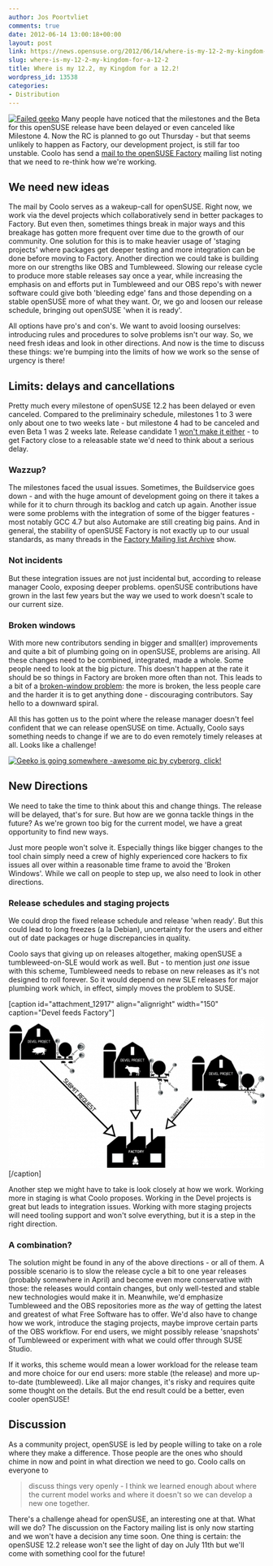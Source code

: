 ```yaml
---
author: Jos Poortvliet
comments: true
date: 2012-06-14 13:00:18+00:00
layout: post
link: https://news.opensuse.org/2012/06/14/where-is-my-12-2-my-kingdom-for-a-12-2/
slug: where-is-my-12-2-my-kingdom-for-a-12-2
title: Where is my 12.2, my Kingdom for a 12.2!
wordpress_id: 13538
categories:
- Distribution
---
```


[![Failed geeko](//en.opensuse.org/images/4/43/Failgeeko.png)](//en.opensuse.org/openSUSE:Downtime)
Many people have noticed that the milestones and the Beta for this openSUSE release have been delayed or even canceled like Milestone 4. Now the RC is planned to go out Thursday - but that seems unlikely to happen as Factory, our development project, is still far too unstable. Coolo has send a [mail to the openSUSE Factory](//lists.opensuse.org/opensuse-factory/2012-06/msg00468.html) mailing list noting that we need to re-think how we're working.



## We need new ideas


The mail by Coolo serves as a wakeup-call for openSUSE. Right now, we work via the devel projects which collaboratively send in better packages to Factory. But even then, sometimes things break in major ways and this breakage has gotten more frequent over time due to the growth of our community. One solution for this is to make heavier usage of 'staging projects' where packages get deeper testing and more integration can be done before moving to Factory. Another direction we could take is building more on our strengths like OBS and Tumbleweed. Slowing our release cycle to produce more stable releases say once a year, while increasing the emphasis on and efforts put in Tumbleweed and our OBS repo's with newer software could give both 'bleeding edge' fans and those depending on a stable openSUSE more of what they want. Or, we go and loosen our release schedule, bringing out openSUSE 'when it is ready'.

All options have pro's and con's. We want to avoid loosing ourselves: introducing rules and procedures to solve problems isn't our way. So, we need fresh ideas and look in other directions. And now is the time to discuss these things: we're bumping into the limits of how we work so the sense of urgency is there!<!-- more -->



## Limits: delays and cancellations


Pretty much every milestone of openSUSE 12.2 has been delayed or even canceled. Compared to the preliminairy schedule, milestones 1 to 3 were only about one to two weeks late - but milestone 4 had to be canceled and even Beta 1 was 2 weeks late. Release candidate 1 [won't make it either](//lists.opensuse.org/opensuse-project/2012-06/msg00141.html) - to get Factory close to a releasable state we'd need to think about a serious delay.


### Wazzup?


The milestones faced the usual issues. Sometimes, the Buildservice goes down - and with the huge amount of development going on there it takes a while for it to churn through its backlog and catch up again. Another issue were some problems with the integration of some of the bigger features - most notably GCC 4.7 but also Automake are still creating big pains. And in general, the stability of openSUSE Factory is not exactly up to our usual standards, as many threads in the [Factory Mailing list Archive](//lists.opensuse.org/opensuse-factory/2012-06/) show.


### Not incidents


But these integration issues are not just incidental but, according to release manager Coolo, exposing deeper problems. openSUSE contributions have grown in the last few years but the way we used to work doesn't scale to our current size.


### Broken windows


With more new contributors sending in bigger and small(er) improvements and quite a bit of plumbing going on in openSUSE, problems are arising. All these changes need to be combined, integrated, made a whole. Some people need to look at the big picture. This doesn't happen at the rate it should be so things in Factory are broken more often than not. This leads to a bit of a [broken-window problem](//en.wikipedia.org/wiki/Fixing_Broken_Windows): the more is broken, the less people care and the harder it is to get anything done - discouraging contributors. Say hello to a downward spiral.

All this has gotten us to the point where the release manager doesn't feel confident that we can release openSUSE on time. Actually, Coolo says something needs to change if we are to do even remotely timely releases at all. Looks like a challenge!

[![Geeko is going somewhere  -awesome pic by cyberorg, click!](/wp-content/uploads/2012/06/Geeko-is-going-somewhere.jpg)](https://picasaweb.google.com/cyberorg/Geeko)


## New Directions


We need to take the time to think about this and change things. The release will be delayed, that's for sure. But how are we gonna tackle things in the future? As we're grown too big for the current model, we have a great opportunity to find new ways.

Just more people won't solve it. Especially things like bigger changes to the tool chain simply need a crew of highly experienced core hackers to fix issues all over within a reasonable time frame to avoid the 'Broken Windows'. While we call on people to step up, we also need to look in other directions.


### Release schedules and staging projects


We could drop the fixed release schedule and release 'when ready'. But this could lead to long freezes (a la Debian), uncertainty for the users and either out of date packages or huge discrepancies in quality.

Coolo says that giving up on releases altogether, making openSUSE a tumbleweed-on-SLE would work as well. But - to mention just _one_ issue with this scheme, Tumbleweed needs to rebase on new releases as it's not designed to roll forever. So it would depend on new SLE releases for major plumbing work which, in effect, simply moves the problem to SUSE.

[caption id="attachment_12917" align="alignright" width="150" caption="Devel feeds Factory"][![openSUSE Factory workflow](/wp-content/uploads/2012/03/600px-Factory_workflow.png)](//en.opensuse.org/openSUSE:Factory_development_model)[/caption]

Another step we might have to take is look closely at how we work. Working more in staging is what Coolo proposes. Working in the Devel projects is great but leads to integration issues. Working with more staging projects will need tooling support and won't solve everything, but it is a step in the right direction.


### A combination?


The solution might be found in any of the above directions - or all of them. A possible scenario is to slow the release cycle a bit to one year releases (probably somewhere in April) and become even more conservative with those: the releases would contain changes, but only well-tested and stable new technologies would make it in. Meanwhile, we'd emphasize Tumbleweed and the OBS repositories more as _the_ way of getting the latest and greatest of what Free Software has to offer. We'd also have to change how we work, introduce the staging projects, maybe improve certain parts of the OBS workflow. For end users, we might possibly release 'snapshots' of Tumbleweed or experiment with what we could offer through SUSE Studio.

If it works, this scheme would mean a lower workload for the release team and more choice for our end users: more stable (the release) and more up-to-date (tumbleweed). Like all major changes, it's risky and requires quite some thought on the details. But the end result could be a better, even cooler openSUSE!


## Discussion


As a community project, openSUSE is led by people willing to take on a role where they make a difference. Those people are the ones who should chime in now and point in what direction we need to go. Coolo calls on everyone to


<blockquote>discuss things very openly - I think we learned enough about where the current model works and where it doesn't so we can develop a new one together.</blockquote>


There's a challenge ahead for openSUSE, an interesting one at that. What will we do? The discussion on the Factory mailing list is only now starting and we won't have a decision any time soon. One thing is certain: the openSUSE 12.2 release won't see the light of day on July 11th but we'll come with something cool for the future!
